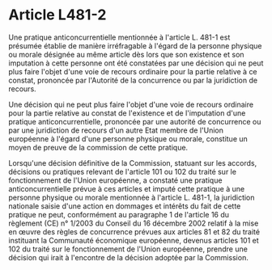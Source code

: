 # Article L481-2

Une pratique anticoncurrentielle mentionnée à l'article L. 481-1 est  présumée établie de manière irréfragable à l'égard de
la personne  physique ou morale désignée au même article dès lors que son existence  et son imputation à cette personne ont
été constatées par une décision  qui ne peut plus faire l'objet d'une voie de recours ordinaire pour la  partie relative à ce
constat, prononcée par l'Autorité de la concurrence  ou par la juridiction de recours. 

Une décision  qui ne peut plus faire l'objet d'une voie de recours ordinaire pour la  partie relative au constat de
l'existence et de l'imputation d'une  pratique anticoncurrentielle, prononcée par une autorité de concurrence  ou par une
juridiction de recours d'un autre Etat membre de l'Union  européenne à l'égard d'une personne physique ou morale, constitue
un  moyen de preuve de la commission de cette pratique. 

Lorsqu'une décision définitive de la Commission, statuant sur les  accords, décisions ou pratiques relevant de l'article 101
ou 102 du  traité sur le fonctionnement de l'Union européenne, a constaté une  pratique anticoncurrentielle prévue à ces
articles et imputé cette  pratique à une personne physique ou morale mentionnée à l'article L.  481-1, la juridiction
nationale saisie d'une action en dommages et  intérêts du fait de cette pratique ne peut, conformément au paragraphe 1  de
l'article 16 du règlement (CE) n° 1/2003 du Conseil du 16 décembre  2002 relatif à la mise en œuvre des règles de concurrence
prévues aux  articles 81 et 82 du traité instituant la Communauté économique  européenne, devenus articles 101 et 102 du
traité sur le fonctionnement  de l'Union européenne, prendre une décision qui irait à l'encontre de la  décision adoptée par
la Commission.


